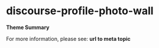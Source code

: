 # discourse-profile-photo-wall

**Theme Summary**

For more information, please see: **url to meta topic**
